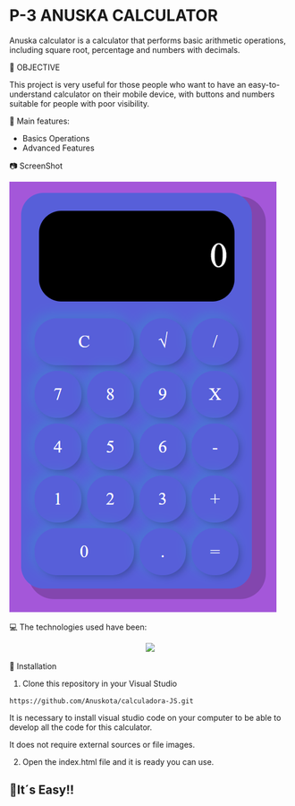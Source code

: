<H1>P-3 ANUSKA  CALCULATOR</H1>

Anuska calculator is a calculator that performs basic arithmetic operations, including square root, percentage and numbers with decimals.

🎯 OBJECTIVE

This project is very useful for those people who want to have an easy-to-understand calculator on their mobile device, with buttons and numbers suitable for people with poor visibility.

 🌈 Main features:

<ul>
   <li> Basics Operations</li>
   <li> Advanced Features</li>

</ul>

📷 ScreenShot



![Alt text](CALCULADORA_FOTO.png)


💻  The technologies used have been:

<p align="center">
  <a href="https://skillicons.dev">
    <img src="https://skillicons.dev/icons?i=html,css,js,figma,github " />
  </a>
</p>

 💽 Installation

  1. Clone this repository in your Visual Studio

    https://github.com/Anuskota/calculadora-JS.git

 It is necessary to install visual studio code on your computer to be able to develop all the code for this calculator.

 It does not require external sources or file images.


  2. Open the index.html file and it is ready you can use.

 <h2> 🎉It´s Easy!! </h2>
